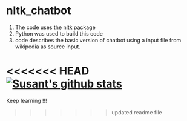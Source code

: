 # nltk_chatbot

1. The code uses the nltk package
2. Python was used to build this code
3. code describes the basic version of chatbot using a input file from wikipedia as source input.

<<<<<<< HEAD
[![Susant's github stats](https://github-readme-stats.vercel.app/api?username=SSusantAchary)](https://github.com/susantachary/github-readme-stats)
=======
Keep learning !!!
>>>>>>> updated readme file
